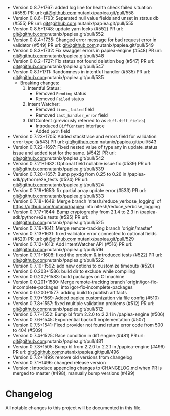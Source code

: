 - Version 0.8.7+1767: added log line for health check failed situation (#558) PR url: git@github.com:nutanix/papiea.git/pull/558
- Version 0.8.6+1763: Separated null value fields and unset in status db (#555) PR url: git@github.com:nutanix/papiea.git/pull/555
- Version 0.8.5+1748: update yarn locks (#552) PR url: git@github.com:nutanix/papiea.git/pull/552
- Version 0.8.4+1735: Changed error message for bad request error in validator (#549) PR url: git@github.com:nutanix/papiea.git/pull/549
- Version 0.8.3+1732: Fix swagger errors in papiea-engine (#548) PR url: git@github.com:nutanix/papiea.git/pull/548
- Version 0.8.2+1727: Fix status not found deletion bug (#547) PR url: git@github.com:nutanix/papiea.git/pull/547
- Version 0.8.1+1711: Randomness in intentful handler (#535) PR url: git@github.com:nutanix/papiea.git/pull/535
  * Breaking changes:
    1. Intentful Status:
        * Removed `Pending` status
        * Removed `Failed` status
    2. Intent Watcher:
        * Removed `times_failed` field
        * Removed `last_handler_error` field
    3. DiffContent (previously referred to as `diff.diff_fields`)
        * Introduced `DiffContent` interface
        * Added `path` field
- Version 0.7.23+1705: Added stacktrace and errors field for validation error type (#543) PR url: git@github.com:nutanix/papiea.git/pull/543
- Version 0.7.22+1697: Fixed nested value of type any in update_status issue and added test for the same. (#542) PR url: git@github.com:nutanix/papiea.git/pull/542
- Version 0.7.21+1682: Optional field nullable issue fix (#539) PR url: git@github.com:nutanix/papiea.git/pull/539
- Version 0.7.20+1657: Bump pyxdg from 0.25 to 0.26 in /papiea-sdk/python/e2e_tests (#524) PR url: git@github.com:nutanix/papiea.git/pull/524
- Version 0.7.19+1653: fix partial array update error (#533) PR url: git@github.com:nutanix/papiea.git/pull/533
- Version 0.7.18+1649: Merge branch 'nitesh/reduce_verbose_logging' of https://github.com/nutanix/papiea into nitesh/reduce_verbose_logging
- Version 0.7.17+1644: Bump cryptography from 2.1.4 to 2.3 in /papiea-sdk/python/e2e_tests (#525) PR url: git@github.com:nutanix/papiea.git/pull/525
- Version 0.7.16+1641: Merge remote-tracking branch 'origin/master'
- Version 0.7.13+1631: fixed validator error connected to optional fields (#529) PR url: git@github.com:nutanix/papiea.git/pull/529
- Version 0.7.12+1613: Add IntentWatcher API (#516) PR url: git@github.com:nutanix/papiea.git/pull/516
- Version 0.7.11+1608: fixed the problem & introduced tests (#522) PR url: git@github.com:nutanix/papiea.git/pull/522
- Version 0.7.10+1592: add new options to customize timeouts (#520)
- Version 0.0.203+1586: build dir to exclude while compiling
- Version 0.0.202+1583: build packages on CI machine
- Version 0.0.201+1580: Merge remote-tracking branch 'origin/igor-fix-incomplete-packages' into igor-fix-incomplete-packages
- Version 0.0.200+1577: adding build to publish artifacts
- Version 0.7.9+1569: Added papiea customization via file config (#510)
- Version 0.7.8+1557: fixed multiple validation problems (#512) PR url: git@github.com:nutanix/papiea.git/pull/512
- Version 0.7.7+1552: Bump bl from 2.2.0 to 2.2.1 in /papiea-engine (#506)
- Version 0.7.6+1545: Exponential backoff implementation (#507)
- Version 0.7.5+1541: Fixed provider not found return error code from 500 to 404 (#509)
- Version 0.7.4+1525: Race condition in diff engine (#481) PR url: git@github.com:nutanix/papiea.git/pull/481
- Version 0.7.3+1505: Bump bl from 2.2.0 to 2.2.1 in /papiea-engine (#496) PR url: git@github.com:nutanix/papiea.git/pull/496
- Version 0.7.2+1499: remove old versions from changelog
- Version 0.7.1+1496: changed release version
- Version : introduce appending changes to CHANGELOG.md when PR is merged to master (#498), manually bump versions (#499)
# Changelog

All notable changes to this project will be documented in this file.
